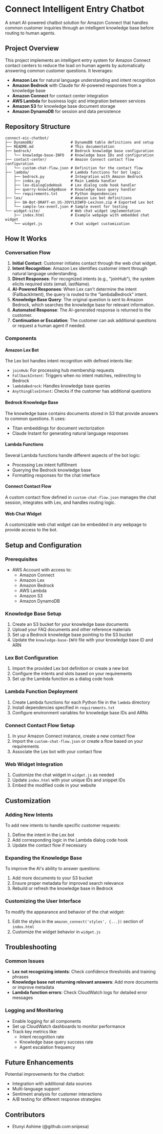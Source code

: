 # Connect Intelligent Entry Chatbot

A smart AI-powered chatbot solution for Amazon Connect that handles common customer inquiries through an intelligent knowledge base before routing to human agents.

## Project Overview

This project implements an intelligent entry system for Amazon Connect contact centers to reduce the load on human agents by automatically answering common customer questions. It leverages:

- **Amazon Lex** for natural language understanding and intent recognition
- **Amazon Bedrock** with Claude for AI-powered responses from a knowledge base
- **Amazon Connect** for contact center integration
- **AWS Lambda** for business logic and integration between services
- **Amazon S3** for knowledge base document storage
- **Amazon DynamoDB** for session and data persistence

## Repository Structure

```
connect-eic-chatbot/
├── DynamoDB/                 # DynamoDB table definitions and setup
├── README.md                 # This documentation
├── bedrock/                  # Bedrock knowledge base configuration
│   └── knowledge-base-INFO   # Knowledge base IDs and configuration
├── contact-center/           # Amazon Connect contact flow configuration
│   └── custom-chat-flow.json # Definition for the contact flow
├── lambda/                   # Lambda functions for bot logic
│   ├── bedrock.py            # Integration with Amazon Bedrock
│   ├── index.py              # Main Lambda handler
│   ├── lex-dialogCodeHook    # Lex dialog code hook handler
│   ├── querry-knowledgeBase  # Knowledge base query handler
│   └── requirements.txt      # Python dependencies
├── lex/                      # Amazon Lex bot definitions
│   ├── QA-Bot-DRAFT-en_US-JOVYLDIWFD-LexJson.zip # Exported Lex bot
│   └── sample-lex-event.json # Sample event for testing
└── widget-site/              # Web chat widget implementation
    ├── index.html            # Example webpage with embedded chat widget
    └── widget.js             # Chat widget customization
```

## How It Works

### Conversation Flow

1. **Initial Contact**: Customer initiates contact through the web chat widget.
2. **Intent Recognition**: Amazon Lex identifies customer intent through natural language understanding.
3. **Direct Responses**: For recognized intents (e.g., "joinHub"), the system elicits required slots (email, lastName).
4. **AI-Powered Responses**: When Lex can't determine the intent (FallbackIntent), the query is routed to the "lambdaBedrock" intent.
5. **Knowledge Base Query**: The original question is sent to Amazon Bedrock, which searches the knowledge base for relevant information.
6. **Automated Response**: The AI-generated response is returned to the customer.
7. **Continuation or Escalation**: The customer can ask additional questions or request a human agent if needed.

### Components

#### Amazon Lex Bot

The Lex bot handles intent recognition with defined intents like:
- `joinHub`: For processing hub membership requests
- `FallbackIntent`: Triggers when no intent matches, redirecting to Bedrock
- `lambdaBedrock`: Handles knowledge base queries 
- `AnythingElseIntent`: Checks if the customer has additional questions

#### Bedrock Knowledge Base

The knowledge base contains documents stored in S3 that provide answers to common questions. It uses:
- Titan embeddings for document vectorization
- Claude Instant for generating natural language responses

#### Lambda Functions

Several Lambda functions handle different aspects of the bot logic:
- Processing Lex intent fulfillment
- Querying the Bedrock knowledge base
- Formatting responses for the chat interface

#### Connect Contact Flow

A custom contact flow defined in `custom-chat-flow.json` manages the chat session, integrates with Lex, and handles routing logic.

#### Web Chat Widget

A customizable web chat widget can be embedded in any webpage to provide access to the bot.

## Setup and Configuration

### Prerequisites

- AWS Account with access to:
  - Amazon Connect
  - Amazon Lex
  - Amazon Bedrock
  - AWS Lambda
  - Amazon S3
  - Amazon DynamoDB

### Knowledge Base Setup

1. Create an S3 bucket for your knowledge base documents
2. Upload your FAQ documents and other reference materials
3. Set up a Bedrock knowledge base pointing to the S3 bucket
4. Update the `knowledge-base-INFO` file with your knowledge base ID and ARN

### Lex Bot Configuration

1. Import the provided Lex bot definition or create a new bot
2. Configure the intents and slots based on your requirements
3. Set up the Lambda function as a dialog code hook

### Lambda Function Deployment

1. Create Lambda functions for each Python file in the `lambda` directory
2. Install dependencies specified in `requirements.txt`
3. Configure environment variables for knowledge base IDs and ARNs

### Connect Contact Flow Setup

1. In your Amazon Connect instance, create a new contact flow
2. Import the `custom-chat-flow.json` or create a flow based on your requirements
3. Associate the Lex bot with your contact flow

### Web Widget Integration

1. Customize the chat widget in `widget.js` as needed
2. Update `index.html` with your unique IDs and snippet IDs
3. Embed the modified code in your website

## Customization

### Adding New Intents

To add new intents to handle specific customer requests:
1. Define the intent in the Lex bot
2. Add corresponding logic in the Lambda dialog code hook
3. Update the contact flow if necessary

### Expanding the Knowledge Base

To improve the AI's ability to answer questions:
1. Add more documents to your S3 bucket
2. Ensure proper metadata for improved search relevance
3. Rebuild or refresh the knowledge base in Bedrock

### Customizing the User Interface

To modify the appearance and behavior of the chat widget:
1. Edit the styles in the `amazon_connect('styles', {...})` section of `index.html`
2. Customize the widget behavior in `widget.js`

## Troubleshooting

### Common Issues

- **Lex not recognizing intents**: Check confidence thresholds and training phrases
- **Knowledge base not returning relevant answers**: Add more documents or improve metadata
- **Lambda function errors**: Check CloudWatch logs for detailed error messages

### Logging and Monitoring

- Enable logging for all components
- Set up CloudWatch dashboards to monitor performance
- Track key metrics like:
  - Intent recognition rate
  - Knowledge base query success rate
  - Agent escalation frequency

## Future Enhancements

Potential improvements for the chatbot:
- Integration with additional data sources
- Multi-language support
- Sentiment analysis for customer interactions
- A/B testing for different response strategies


## Contributors

- Etunyi Ashime (@github.com:snipesa)